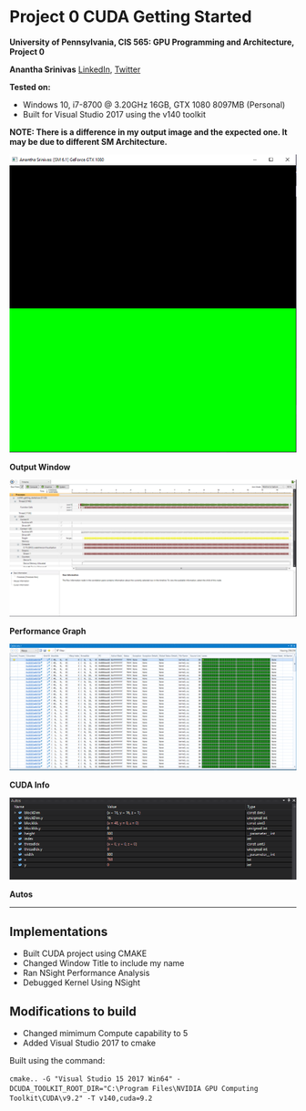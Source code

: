 Project 0 CUDA Getting Started
====================

**University of Pennsylvania, CIS 565: GPU Programming and Architecture, Project 0**

**Anantha Srinivas**
[LinkedIn](https://www.linkedin.com/in/anantha-srinivas-00198958/), [Twitter](https://twitter.com/an2tha)

**Tested on:**
* Windows 10, i7-8700 @ 3.20GHz 16GB, GTX 1080 8097MB (Personal)
* Built for Visual Studio 2017 using the v140 toolkit

**NOTE: There is a difference in my output image and the expected one. It may be due to different SM Architecture.** 

![](images/gl_window.PNG)

__Output Window__

![](images/trace.PNG)

__Performance Graph__

![](images/cuda_info.PNG)

__CUDA Info__

![Autos](images/autos.PNG)

__Autos__

---

## Implementations

* Built CUDA project using CMAKE
* Changed Window Title to include my name
* Ran NSight Performance Analysis
* Debugged Kernel Using NSight

## Modifications to build

* Changed mimimum Compute capability to 5
* Added Visual Studio 2017 to cmake

Built using the command:

`cmake.. -G "Visual Studio 15 2017 Win64" -DCUDA_TOOLKIT_ROOT_DIR="C:\Program Files\NVIDIA GPU Computing Toolkit\CUDA\v9.2" -T v140,cuda=9.2`

